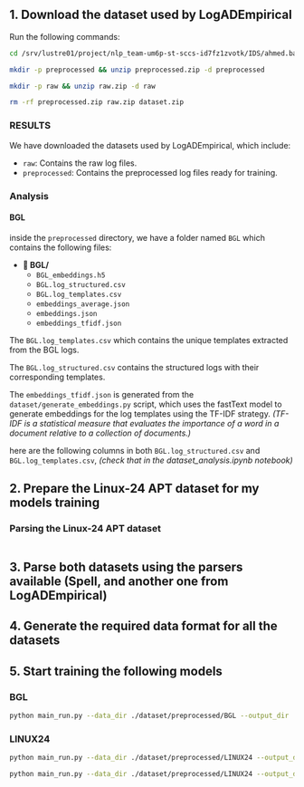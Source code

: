 ## 1. Download the dataset used by LogADEmpirical

Run the following commands:

```bash
cd /srv/lustre01/project/nlp_team-um6p-st-sccs-id7fz1zvotk/IDS/ahmed.bargady/data/github/my-logadempirical/dataset && wget -O dataset.zip "https://zenodo.org/api/records/8115559/files-archive"
```

```bash
mkdir -p preprocessed && unzip preprocessed.zip -d preprocessed
```

```bash
mkdir -p raw && unzip raw.zip -d raw
```

```bash
rm -rf preprocessed.zip raw.zip dataset.zip
```

### RESULTS

We have downloaded the datasets used by LogADEmpirical, which include:

- `raw`: Contains the raw log files.
- `preprocessed`: Contains the preprocessed log files ready for training.

### Analysis

#### BGL

inside the `preprocessed` directory, we have a folder named `BGL` which contains the following files:

- **📁 BGL/**
  - `BGL_embeddings.h5`
  - `BGL.log_structured.csv`
  - `BGL.log_templates.csv`
  - `embeddings_average.json`
  - `embeddings.json`
  - `embeddings_tfidf.json`

The `BGL.log_templates.csv` which contains the unique templates extracted from the BGL logs.

The `BGL.log_structured.csv` contains the structured logs with their corresponding templates.

The `embeddings_tfidf.json` is generated from the `dataset/generate_embeddings.py` script, which uses the fastText model to generate embeddings for the log templates using the TF-IDF strategy. _(TF-IDF is a statistical measure that evaluates the importance of a word in a document relative to a collection of documents.)_

here are the following columns in both `BGL.log_structured.csv` and `BGL.log_templates.csv`, _(check that in the dataset_analysis.ipynb notebook)_

## 2. Prepare the Linux-24 APT dataset for my models training

### Parsing the Linux-24 APT dataset

```bash

```

## 3. Parse both datasets using the parsers available (Spell, and another one from LogADEmpirical)

## 4. Generate the required data format for all the datasets

## 5. Start training the following models

### BGL

```bash
python main_run.py --data_dir ./dataset/preprocessed/BGL --output_dir ./output/ --model_name DeepLog --dataset_name BGL --grouping session --window_size 10 --step_size 1 --train_size 0.01 --is_chronological --session_level entry --log_file BGL.log --batch_size 2048 --lr 0.001 --accumulation_step 1 --optimizer adamw --sequential --history_size 10 --embeddings embeddings_average.json --hidden_size 128 --num_layers 2 --embedding_dim 300 --topk 10 --dropout 0.1 --max_epoch 10
```

### LINUX24

```bash
python main_run.py --data_dir ./dataset/preprocessed/LINUX24 --output_dir ./output/ --model_name DeepLog --dataset_name LINUX24 --grouping sliding --window_size 10 --step_size 1 --train_size 0.01 --is_chronological --session_level entry --log_file LINUX24.log --batch_size 2048 --lr 0.001 --accumulation_step 1 --optimizer adamw --sequential --history_size 10 --embeddings 03.log_embeddings_tfidf.json --hidden_size 128 --num_layers 2 --embedding_dim 300 --topk 10 --dropout 0.1 --max_epoch 10
```

```bash
python main_run.py --data_dir ./dataset/preprocessed/LINUX24 --output_dir ./output/ --model_name DeepLog --dataset_name LINUX24 --grouping session --window_size 10 --step_size 1 --train_size 0.01 --is_chronological --session_level entry --log_file LINUX24.log --batch_size 2048 --lr 0.001 --accumulation_step 1 --optimizer adamw --sequential --history_size 10 --embeddings 03.log_embeddings_tfidf.json --hidden_size 128 --num_layers 2 --embedding_dim 300 --topk 10 --dropout 0.1 --max_epoch 10
```
